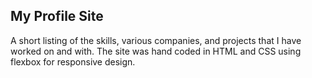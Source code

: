 <h2>My Profile Site</h2>
<p>
A short listing of the skills, various companies, and projects that I have worked on and with. The site was hand coded in HTML and CSS using flexbox for responsive design.
</p>
